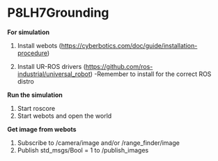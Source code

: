 # P8LH7Grounding

__For simulation__
1. Install webots (https://cyberbotics.com/doc/guide/installation-procedure)

2. Install UR-ROS drivers (https://github.com/ros-industrial/universal_robot)
	-Remember to install for the correct ROS distro

__Run the simulation__
1. Start roscore
2. Start webots and open the world

__Get image from webots__
1. Subscribe to /camera/image and/or /range_finder/image
2. Publish std\_msgs/Bool = 1 to /publish_images
